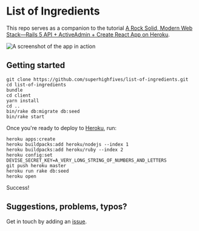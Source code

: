 # List of Ingredients

This repo serves as a companion to the tutorial [A Rock Solid, Modern Web Stack—Rails 5 API + ActiveAdmin + Create React App on Heroku](https://blog.heroku.com/a-rock-solid-modern-web-stack).

![A screenshot of the app in action](https://user-images.githubusercontent.com/449385/39999691-ac283aba-5781-11e8-9507-650baa948a2f.jpg)

## Getting started

``` shell
git clone https://github.com/superhighfives/list-of-ingredients.git
cd list-of-ingredients
bundle
cd client
yarn install
cd ..
bin/rake db:migrate db:seed
bin/rake start
```

Once you're ready to deploy to [Heroku](https://surge.sh), run:

``` shell
heroku apps:create
heroku buildpacks:add heroku/nodejs --index 1
heroku buildpacks:add heroku/ruby --index 2
heroku config:set DEVISE_SECRET_KEY=A_VERY_LONG_STRING_OF_NUMBERS_AND_LETTERS
git push heroku master
heroku run rake db:seed
heroku open
```

Success!

## Suggestions, problems, typos?

Get in touch by adding an [issue](https://github.com/heroku/list-of-ingredients/issues).
